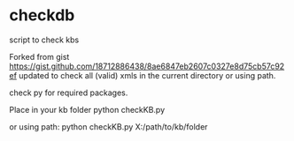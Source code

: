 # checkdb
script to check kbs

Forked from gist https://gist.github.com/18712886438/8ae6847eb2607c0327e8d75cb57c92ef
updated to check all (valid) xmls in the current directory or using path.

check py for required packages.

Place in your kb folder
python checkKB.py

or using path: 
python checkKB.py X:/path/to/kb/folder
